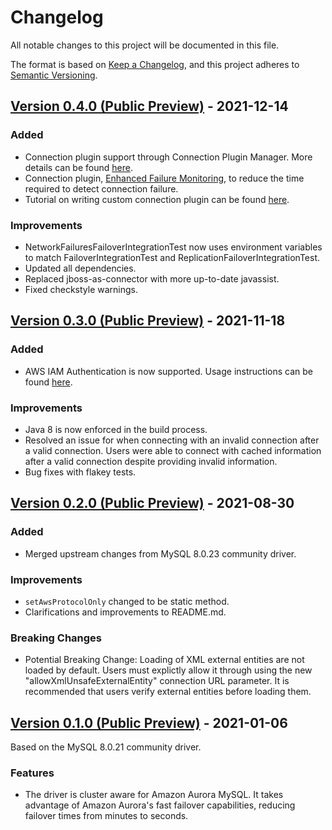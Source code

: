 # Changelog
All notable changes to this project will be documented in this file.

The format is based on [Keep a Changelog](https://keepachangelog.com/en/1.0.0/),
and this project adheres to [Semantic Versioning](https://semver.org/#semantic-versioning-200).

## [Version 0.4.0 (Public Preview)](https://github.com/awslabs/aws-mysql-jdbc/releases/tag/0.4.0) - 2021-12-14

### Added
* Connection plugin support through Connection Plugin Manager. More details can be found [here](https://github.com/awslabs/aws-mysql-jdbc#connection-plugin-manager).
* Connection plugin, [Enhanced Failure Monitoring](https://github.com/awslabs/aws-mysql-jdbc/#enhanced-failure-monitoring), to reduce the time required to detect connection failure.
* Tutorial on writing custom connection plugin can be found [here](https://github.com/awslabs/aws-mysql-jdbc/tree/main/src/demo/java/customplugins).

### Improvements
* NetworkFailuresFailoverIntegrationTest now uses environment variables to match FailoverIntegrationTest and ReplicationFailoverIntegrationTest.
* Updated all dependencies.
* Replaced jboss-as-connector with more up-to-date javassist.
* Fixed checkstyle warnings.

## [Version 0.3.0 (Public Preview)](https://github.com/awslabs/aws-mysql-jdbc/releases/tag/0.3.0) - 2021-11-18

### Added
* AWS IAM Authentication is now supported. Usage instructions can be found [here](https://github.com/awslabs/aws-mysql-jdbc#aws-iam-database-authentication).

### Improvements
* Java 8 is now enforced in the build process.
* Resolved an issue for when connecting with an invalid connection after a valid connection. Users were able to connect with cached information after a valid connection despite providing invalid information.
* Bug fixes with flakey tests.

## [Version 0.2.0 (Public Preview)](https://github.com/awslabs/aws-mysql-jdbc/releases/tag/0.2.0) - 2021-08-30

### Added
* Merged upstream changes from MySQL 8.0.23 community driver.

### Improvements
* `setAwsProtocolOnly` changed to be static method.
* Clarifications and improvements to README.md.

### Breaking Changes
* Potential Breaking Change: Loading of XML external entities are not loaded by default. Users must explictly allow it through using the new "allowXmlUnsafeExternalEntity" connection URL parameter. It is recommended that users verify external entities before loading them.

## [Version 0.1.0 (Public Preview)](https://github.com/awslabs/aws-mysql-jdbc/releases/tag/0.1.0) - 2021-01-06

Based on the MySQL 8.0.21 community driver.

### Features
* The driver is cluster aware for Amazon Aurora MySQL. It takes advantage of Amazon Aurora's fast failover capabilities, reducing failover times from minutes to seconds.
